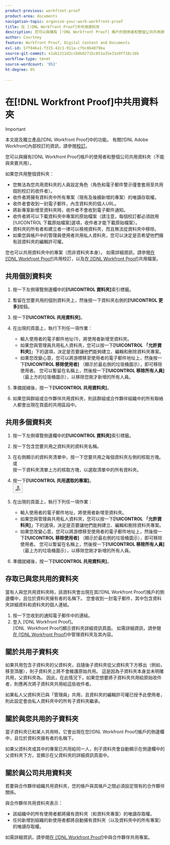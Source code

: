 ```yaml
---
product-previous: workfront-proof
product-area: documents
navigation-topic: organize-your-work-workfront-proof
title: 在 [!DNL Workfront Proof]中共用資料夾
description: 您可以與擁有 [!DNL Workfront Proof] 帳戶的使用者和整個公司共用資料夾（不能與來賓共用）。
author: Courtney
feature: Workfront Proof, Digital Content and Documents
exl-id: 57f846a1-f315-42c1-911a-cfbc8b4879ba
source-git-commit: 41ab1312d2ccb8b8271bc851a35e31e9ff18c16b
workflow-type: tm+mt
source-wordcount: '952'
ht-degree: 0%

---
```


# 在[!DNL Workfront Proof]中共用資料夾

>[!IMPORTANT]
>
>本文提及獨立產品[!DNL Workfront Proof]中的功能。 有關[!DNL Adobe Workfront]內部校訂的資訊，請參閱[校訂](../../../review-and-approve-work/proofing/proofing.md)。

您可以與擁有[!DNL Workfront Proof]帳戶的使用者和整個公司共用資料夾（不能與來賓共用）。

如果您共用整個資料夾：

* 您無法為您共用資料夾的人員設定角色（角色和電子郵件警示僅會套用至共用個別校訂的收件者）。
* 收件者將擁有資料夾中所有專案（現有及後續新增的專案）的唯讀存取權。
* 收件者會收到一封電子郵件，內含資料夾的個人URL。
* 將新專案新增至資料夾時，收件者不會收到電子郵件通知。
* 收件者將可以下載資料夾中專案的原始檔案（請注意，每個校訂都必須啟用[!UICONTROL 下載原始檔案]選項，收件者才能下載原始檔案）。
* 資料夾的所有者和建立者一律可以檢視資料夾，而且無法從資料夾中移除。
* 如果您與帳戶中的管理員使用者共用私人資料夾，您可以決定是否希望他們擁有該資料夾的編輯許可權。

您也可以共用資料夾中的專案（而非資料夾本身）。 如需詳細資訊，請參閱[在 [!DNL Workfront Proof]](../../../workfront-proof/wp-work-proofsfiles/share-proofs-and-files/share-proof.md)共用校訂，以及[在 [!DNL Workfront Proof]](../../../workfront-proof/wp-work-proofsfiles/share-proofs-and-files/share-files.md)共用檔案。

## 共用個別資料夾

1. 按一下左側導覽側邊欄中的&#x200B;**[!UICONTROL 資料夾]**&#x200B;索引標籤。
1. 暫留在您要共用的個別資料夾上，然後按一下資料夾右側的&#x200B;**[!UICONTROL 更多]**&#x200B;按鈕。
1. 按一下&#x200B;**[!UICONTROL 共用資料夾]**。
1. 在出現的頁面上，執行下列任一項作業：

   * 輸入使用者的電子郵件地址(1)，將使用者新增至資料夾。
   * 如果您與管理員共用私人資料夾，您可以按一下&#x200B;**[!UICONTROL 「允許資料夾]**」下的選項，決定是否要讓他們能夠建立、編輯和刪除資料夾專案。
   * 如果您改變心意，您可以將游標移至使用者的電子郵件地址上，然後按一下&#x200B;**[!UICONTROL 移除使用者]** （顯示於最右側的垃圾桶圖示），即可移除使用者。 您可以暫留在名稱上，然後按一下&#x200B;**[!UICONTROL 移除所有人員]** （最上方的垃圾桶圖示），以移除您剛才新增的所有人員。

1. 準備就緒後，按一下&#x200B;**[!UICONTROL 共用資料夾]**。

1. 如果您與群組或合作夥伴共用資料夾，則該群組或合作夥伴組織中的所有聯絡人都會出現在頁面的共用區段中。

## 共用多個資料夾

1. 按一下左側導覽側邊欄中的&#x200B;**[!UICONTROL 資料夾]**&#x200B;索引標籤。
1. 按一下包含您要共用之資料夾的資料夾名稱。
1. 在右側顯示的資料夾清單中，按一下您要共用之每個資料夾左側的核取方塊。\
   或\
   按一下資料夾清單上方的核取方塊，以選取清單中的所有資料夾。

1. 按一下&#x200B;**[!UICONTROL 共用選取的專案]**。\
   ![Share_button-small.png](assets/share-button-small.png)

1. 在出現的頁面上，執行下列任一項作業：

   * 輸入使用者的電子郵件地址，將使用者新增至資料夾。
   * 如果您與管理員共用私人資料夾，您可以按一下&#x200B;**[!UICONTROL 「允許資料夾]**」下的選項，決定是否要讓他們能夠建立、編輯和刪除資料夾專案。
   * 如果您改變心意，您可以將游標移至使用者的電子郵件地址上，然後按一下&#x200B;**[!UICONTROL 移除使用者]** （顯示於最右側的垃圾桶圖示），即可移除使用者。 您可以暫留在名稱上，然後按一下&#x200B;**[!UICONTROL 移除所有人員]** （最上方的垃圾桶圖示），以移除您剛才新增的所有人員。

1. 準備就緒後，按一下&#x200B;**[!UICONTROL 共用資料夾]**。

## 存取已與您共用的資料夾

當有人與您共用資料夾時，該資料夾會出現在其[!DNL Workfront Proof]帳戶的側邊欄中，且位於資料夾擁有者的名稱下。 您會收到一封電子郵件，其中包含資料夾詳細資料和資料夾的個人連結。

1. 按一下您收到的通知電子郵件中的連結。
1. 登入 [!DNL Workfront Proof]。\
     [!DNL &#x200B; Workfront Proof]顯示資料夾詳細資訊頁面。 如需詳細資訊，請參閱[在 [!DNL Workfront Proof]](../../../workfront-proof/wp-work-proofsfiles/organize-your-work/manage-folders-and-contents.md)中管理資料夾及其內容。

## 關於共用子資料夾

如果共用包含子資料夾的父資料夾，且隨後子資料夾從父資料夾下方移出（例如，移至頂層），則子資料夾上將不會維護原始共用。 這是因為子資料夾本身並未明確共用，父資料夾為。 因此，在此情況下，如果您想要將子資料夾共用給原始收件者，則應再次將子資料夾共用給這些收件者。

如果私人父資料夾已與「管理員」共用，且資料夾的編輯許可權已授予此使用者，則此設定會由私人資料夾中的所有子資料夾繼承。

## 關於與您共用的子資料夾

當子資料夾已和某人共用時，它會出現在您[!DNL Workfront Proof]帳戶的側邊欄中，且位於資料夾擁有者的名稱下。

如果父資料夾或其中的專案已共用給同一人，則子資料夾會自動顯示在側邊欄中的父資料夾下方，並顯示在父資料夾的詳細資訊頁面中。

## 關於與公司共用資料夾

若要與合作夥伴組織共用資料夾，您的帳戶與其帳戶之間必須設定現有的合作夥伴關係。

與合作夥伴共用資料夾表示：

* 該組織中的所有使用者都將擁有資料夾（和資料夾專案）的唯讀存取權。
* 任何新增到組織的新使用者都將自動擁有資料夾（以及資料夾中的所有專案）的唯讀存取權。

如需詳細資訊，請參閱[在 [!DNL Workfront Proof]](../../../workfront-proof/wp-acct-admin/partner-accounts/share-items-partner-in-wp.md)中與合作夥伴共用專案。
